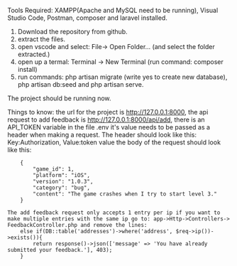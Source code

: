 Tools Required: XAMPP(Apache and MySQL need to be running), Visual Studio Code, Postman, composer and laravel installed.
1. Download the repository from github.
2. extract the files.
3. open vscode and select: File-> Open Folder... (and select the folder extracted.)
4. open up a termal: Terminal -> New Terminal (run command: composer install)
5. run commands: php artisan migrate (write yes to create new database), php artisan db:seed and php artisan serve.

The project should be running now.

Things to know: the url for the project is http://127.0.0.1:8000,
	the api request to add feedback is http://127.0.0.1:8000/api/add,
	there is an API_TOKEN variable in the file .env it's value needs to be passed as a header when making a request.
	The header should look like this: Key:Authorization, Value:token value
	the body of the request should look like this:
 
		{
			"game_id": 1,
			"platform": "iOS",
			"version": "1.0.3",
			"category": "bug",
			"content": "The game crashes when I try to start level 3."
		}
  
	The add feedback request only accepts 1 entry per ip if you want to make multiple entries with the same ip go to: app->Http->Controllers-> FeedbackController.php and remove the lines:
		else if(DB::table('addresses')->where('address', $req->ip())->exists()){
            return response()->json(['message' => 'You have already submitted your feedback.'], 403);
        }
		
		
